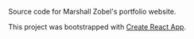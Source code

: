 Source code for Marshall Zobel's portfolio website.

This project was bootstrapped with [Create React App](https://github.com/facebookincubator/create-react-app).
